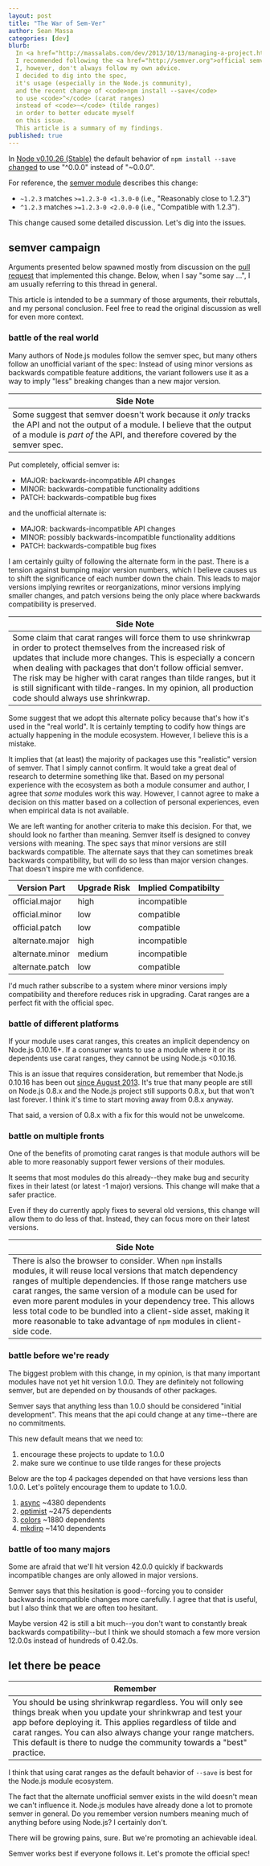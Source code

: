 ```yaml
---
layout: post
title: "The War of Sem-Ver"
author: Sean Massa
categories: [dev]
blurb:
  In <a href="http://massalabs.com/dev/2013/10/13/managing-a-project.html">a previous post</a>,
  I recommended following the <a href="http://semver.org">official semver standard</a>.
  I, however, don't always follow my own advice.
  I decided to dig into the spec,
  it's usage (especially in the Node.js community),
  and the recent change of <code>npm install --save</code>
  to use <code>^</code> (carat ranges)
  instead of <code>~</code> (tilde ranges)
  in order to better educate myself
  on this issue.
  This article is a summary of my findings.  
published: true
---
```


In [Node v0.10.26 (Stable)](http://blog.nodejs.org/2014/02/18/node-v0-10-26-stable/)
the default behavior of `npm install --save`
[changed](https://github.com/npm/npm/issues/4587)
to use "^0.0.0" instead of "~0.0.0".

For reference, the [semver module](https://github.com/isaacs/node-semver#ranges) describes this change:

- `~1.2.3` matches `>=1.2.3-0 <1.3.0-0` (i.e., "Reasonably close to 1.2.3")
- `^1.2.3` matches `>=1.2.3-0 <2.0.0-0` (i.e., "Compatible with 1.2.3").

This change caused some detailed discussion.
Let's dig into the issues.

## semver campaign

Arguments presented below spawned mostly
from discussion on the
[pull request](https://github.com/npm/npm/issues/4587)
that implemented this change.
Below, when I say "some say ...",
I am usually referring to this thread in general.

This article is intended to be a summary of those arguments,
their rebuttals, and my personal conclusion.
Feel free to read the original discussion
as well for even more context.

### battle of the real world

Many authors of Node.js modules follow the semver spec,
but many others follow an unofficial variant of the spec:
Instead of using minor versions
as backwards compatible feature additions,
the variant followers use it
as a way to imply "less" breaking changes
than a new major version.

<table class="pure-table sidenote">
<thead><tr><th>Side Note</th></tr></thead>
<tr><td>Some suggest that semver doesn't work because it <i>only</i> tracks the API and not the output of a module. I believe that the output of a module is <i>part of</i> the API, and therefore covered by the semver spec.</td></tr></table>

Put completely, official semver is:

- MAJOR: backwards-incompatible API changes
- MINOR: backwards-compatible functionality additions
- PATCH: backwards-compatible bug fixes

and the unofficial alternate is:

- MAJOR: backwards-incompatible API changes
- MINOR: possibly backwards-incompatible functionality additions
- PATCH: backwards-compatible bug fixes

I am certainly guilty of
following the alternate form in the past.
There is a tension against bumping major version numbers,
which I believe causes us to shift the significance of
each number down the chain.
This leads to major versions
implying rewrites or reorganizations,
minor versions implying smaller changes,
and patch versions being the only place
where backwards compatibility
is preserved.

<table class="pure-table sidenote">
<thead><tr><th>Side Note</th></tr></thead>
<tr><td>Some claim that carat ranges
will force them to use
shrinkwrap in order to protect themselves
from the increased risk of
updates that include more changes.
This is especially a concern
when dealing with packages
that don't follow official semver.
The risk may be higher
with carat ranges than tilde ranges,
but it is still significant with tilde-ranges.
In my opinion, all production code should always use shrinkwrap.
</td></tr></table>

Some suggest that we adopt this alternate policy
because that's how it's used in the "real world".
It is certainly tempting to codify
how things are actually happening
in the module ecosystem.
However, I believe this is a mistake.

It implies that (at least) the majority of packages
use this "realistic" version of semver.
That I simply cannot confirm.
It would take a great deal of research
to determine something like that.
Based on my personal experience with the ecosystem
as both a module consumer and author,
I agree that *some* modules work this way.
However, I cannot agree to make a decision
on this matter based on a collection
of personal experiences,
even when empirical data is not available.

We are left wanting for another criteria
to make this decision.
For that, we should look no farther than meaning.
Semver itself is designed to convey
versions with meaning.
The spec says that minor versions
are still backwards compatible.
The alternate says that they can sometimes
break backwards compatibility,
but will do so less than major version changes.
That doesn't inspire me with confidence.


<table class="pure-table" style="margin: 0 auto;">
<thead><tr>
<th>Version Part</th>
<th>Upgrade Risk</th>
<th>Implied Compatibilty</th>
</tr></thead>
<tr><td>official.major</td><td>high</td><td>incompatible</td></tr>
<tr><td>official.minor</td><td>low</td><td>compatible</td></tr>
<tr><td>official.patch</td><td>low</td><td>compatible</td></tr>
<tr><td>alternate.major</td><td>high</td><td>incompatible</td></tr>
<tr><td>alternate.minor</td><td>medium</td><td>incompatible</td></tr>
<tr><td>alternate.patch</td><td>low</td><td>compatible</td></tr></table>


I'd much rather subscribe to a system
where minor versions imply compatibility
and therefore reduces risk in upgrading.
Carat ranges are a perfect fit
with the official spec.

### battle of different platforms

If your module uses carat ranges,
this creates an implicit dependency on
Node.js 0.10.16+.
If a consumer wants to use a module
where it or its dependents
use carat ranges,
they cannot be using Node.js <0.10.16.

This is an issue that requires consideration,
but remember that Node.js 0.10.16 has been out
[since August 2013](http://blog.nodejs.org/2013/08/16/node-v0-10-16-stable).
It's true that many people are still on Node.js 0.8.x
and the Node.js project still supports 0.8.x,
but that won't last forever.
I think it's time to start moving away from 0.8.x anyway.

That said, a version of 0.8.x
with a fix for this
would not be unwelcome.

### battle on multiple fronts

One of the benefits of promoting carat ranges
is that module authors will be able
to more reasonably support fewer versions
of their modules.

It seems that most modules
do this already--they make bug
and security fixes in their latest
(or latest -1 major) versions.
This change will make that a safer practice.

Even if they do currently apply fixes
to several old versions,
this change will allow them to
do less of that.
Instead, they can focus more
on their latest versions.

<table class="pure-table sidenote">
<thead><tr><th>Side Note</th></tr></thead>
<tr><td>There is also the browser to consider.
When <code>npm</code> installs modules,
it will reuse local versions
that match dependency ranges
of multiple dependencies.
If those range matchers use carat ranges,
the same version of a module
can be used for even more parent modules
in your dependency tree.
This allows less total code
to be bundled into a client-side asset,
making it more reasonable
to take advantage of <code>npm</code> modules
in client-side code.</td></tr></table>

### battle before we're ready

The biggest problem with this change,
in my opinion,
is that many important modules
have not yet hit version 1.0.0.
They are definitely not following semver,
but are depended on by thousands of other packages.

Semver says that anything less than 1.0.0
should be considered "initial development".
This means that the
api could change
at any time--there are no commitments.

This new default means that we need to:

1. encourage these projects to update to 1.0.0
1. make sure we continue to use tilde ranges for these projects

Below are the top 4 packages depended on
that have versions less than 1.0.0.
Let's politely encourage them
to update to 1.0.0.

1. [async](https://www.npmjs.org/package/async) ~4380 dependents
1. [optimist](https://www.npmjs.org/package/optimist) ~2475 dependents
1. [colors](https://www.npmjs.org/package/colors) ~1880 dependents
1. [mkdirp](https://www.npmjs.org/package/mkdirp) ~1410 dependents

### battle of too many majors

Some are afraid that
we'll hit version 42.0.0 quickly
if backwards incompatible changes
are only allowed in major versions.

Semver says that this hesitation is good--forcing
you to consider backwards incompatible changes more carefully.
I agree that that is useful,
but I also think that
we are often too hesitant.

Maybe version 42 is still a bit much--you
don't want to constantly break backwards compatibility--but
I think we should stomach
a few more version 12.0.0s
instead of hundreds of 0.42.0s.

## let there be peace

<table class="pure-table sidenote">
<thead><tr><th>Remember</th></tr></thead>
<tr><td>You should be
using shrinkwrap regardless.
You will only see things break
when you update your shrinkwrap
and test your app
before deploying it.
This applies regardless of
tilde and carat ranges.
You can also always
change your range matchers.
This default is there to
nudge the community towards
a "best" practice.</td></tr></table>

I think that using carat ranges
as the default behavior
of `--save` is best
for the Node.js module ecosystem.

The fact that the alternate unofficial semver
exists in the wild
doesn't mean we can't influence it.
Node.js modules have already
done a lot to promote semver in general.
Do you remember version numbers meaning
much of anything before using Node.js?
I certainly don't.

There will be growing pains, sure.
But we're promoting
an achievable ideal.

Semver works best if everyone follows it.
Let's promote the official spec!
